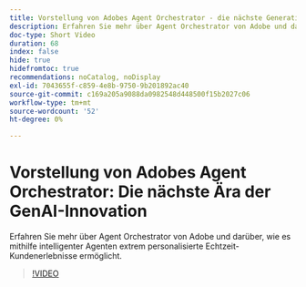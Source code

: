 ```yaml
---
title: Vorstellung von Adobes Agent Orchestrator - die nächste Generation der GenAI-Innovation
description: Erfahren Sie mehr über Agent Orchestrator von Adobe und darüber, wie es mithilfe intelligenter Agenten extrem personalisierte Echtzeit-Kundenerlebnisse ermöglicht.
doc-type: Short Video
duration: 68
index: false
hide: true
hidefromtoc: true
recommendations: noCatalog, noDisplay
exl-id: 7043655f-c859-4e8b-9750-9b201892ac40
source-git-commit: c169a205a9088da0982548d448500f15b2027c06
workflow-type: tm+mt
source-wordcount: '52'
ht-degree: 0%

---
```


# Vorstellung von Adobes Agent Orchestrator: Die nächste Ära der GenAI-Innovation

Erfahren Sie mehr über Agent Orchestrator von Adobe und darüber, wie es mithilfe intelligenter Agenten extrem personalisierte Echtzeit-Kundenerlebnisse ermöglicht.

<!-- 62_S653_3442539_67_introducing-adobes-agent-orchestrator-the-next-era-of-genai-innovation -->
>[!VIDEO](https://video.tv.adobe.com/v/3460053/?learn=on&enablevpops=true&captions=ger)

